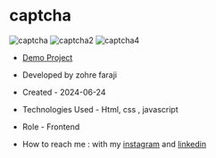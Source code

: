 # captcha

![captcha](https://github.com/zohreFaraji/captcha030404/assets/165832749/6611bea7-bc82-419c-9deb-c3b354ba52dc)
![captcha2](https://github.com/zohreFaraji/captcha030404/assets/165832749/9c4d5729-cac3-488d-b1ac-aa6def0aead9)
![captcha4](https://github.com/zohreFaraji/captcha030404/assets/165832749/95a34f5c-5495-42c4-aef3-7c37aa6464a7)

- [Demo Project](https://zohrefaraji.github.io/captcha030404/)

- Developed by zohre faraji

- Created - 2024-06-24

- Technologies Used - Html,  css , javascript

- Role - Frontend

- How to reach me : with my [instagram](https://www.instagram.com/zohrefaraji212/) and [linkedin](https://www.linkedin.com/in/zohre-faraji-41822315a/)
